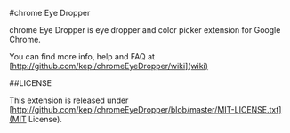#chrome Eye Dropper

chrome Eye Dropper is eye dropper and color picker extension for Google Chrome.

You can find more info, help and FAQ at [http://github.com/kepi/chromeEyeDropper/wiki](wiki)

##LICENSE

This extension is released under [http://github.com/kepi/chromeEyeDropper/blob/master/MIT-LICENSE.txt](MIT License).

